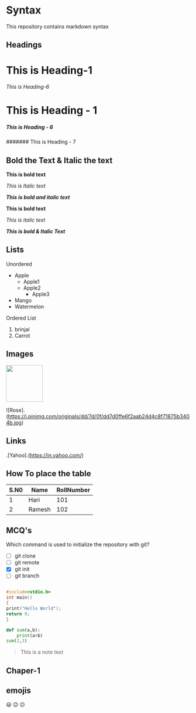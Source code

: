 # Syntax
This repository contains markdown syntax

Headings
-------

<h1>This is Heading-1</h1>

<h6>This is Heading-6</h6>
  
# This is Heading - 1

##### This is Heading - 6

####### This is Heading - 7

Bold the Text & Italic the text
-------

<b>This is bold text</b>

<i> This is Italic text</i>

<b><i>This is bold and italic text</i></b>

**This is bold text**

*This is italic text*

***This is bold & Italic Text***

Lists
------

Unordered

- Apple
  - Apple1
  - Apple2
    - Apple3
- Mango
- Watermelon

Ordered List
1. brinjal
2. Carrot


Images
------
<img src="https://i.pinimg.com/originals/dd/7d/0f/dd7d0ffe6f2aab24d4c8f71875b3404b.jpg" width=100>
    
![Rose].(https://i.pinimg.com/originals/dd/7d/0f/dd7d0ffe6f2aab24d4c8f71875b3404b.jpg)

Links
-----

.[Yahoo].(https://in.yahoo.com/)

How To place the table
--------
S.N0|Name|RollNumber
----|----|---------
1|Hari|101
2|Ramesh|102

MCQ's
-----
Which command is used to initialize the repository with git?

- [ ] git clone
- [ ] git remote
- [x] git init
- [ ] git branch

```c

#include<stdio.h>
int main()
{
print("Hello World");
return 0;
}
```
```python
def sum(a,b):
    print(a+b)
sum(2,3)
```
> This is a note text

Chaper-1
------

emojis
------

:smiley:
:wink:
:confused:














